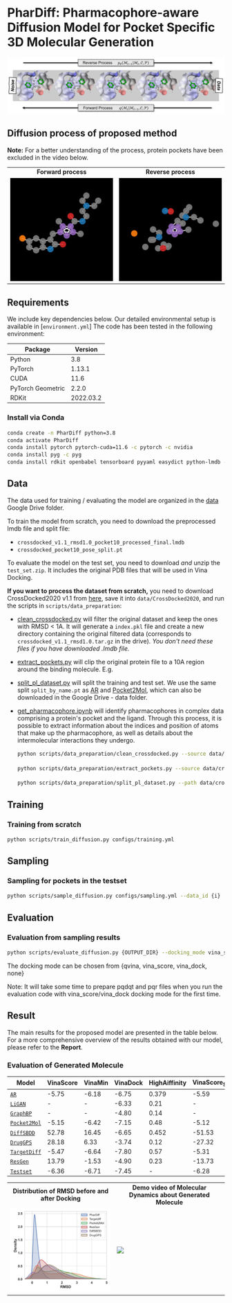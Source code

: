 # PharDiff: Pharmacophore-aware Diffusion Model for Pocket Specific 3D Molecular Generation
<img src="https://github.com/3D-MOLECULE-GENERATION/anonymous/blob/main/assets/MAIN.png">

## Diffusion process of proposed method
**Note:** For a better understanding of the process, protein pockets have been excluded in the video below.
<table class="center">
<tr>
  <td style="text-align:center;"><b>Forward process</b></td>
  <td style="text-align:center;"><b>Reverse process</b></td>
</tr>
<tr>
  <td><img src="https://github.com/3D-MOLECULE-GENERATION/anonymous/blob/main/assets/sunitinib.gif" width="300"></td>
  <td><img src="https://github.com/3D-MOLECULE-GENERATION/anonymous/blob/main/assets/sunitinib_reverse.gif" width="300"></td>
</tr>
</table>

## Requirements
We include key dependencies below. Our detailed environmental setup is available in [`environment.yml`]
The code has been tested in the following environment:

| Package           | Version   |
|-------------------|-----------|
| Python            | 3.8       |
| PyTorch           | 1.13.1    |
| CUDA              | 11.6      |
| PyTorch Geometric | 2.2.0     |
| RDKit             | 2022.03.2 |

### Install via Conda
```bash
conda create -n PharDiff python=3.8
conda activate PharDiff
conda install pytorch pytorch-cuda=11.6 -c pytorch -c nvidia
conda install pyg -c pyg
conda install rdkit openbabel tensorboard pyyaml easydict python-lmdb -c conda-forge
```
## Data
The data used for training / evaluating the model are organized in the [data](https://drive.google.com/drive/folders/1j21cc7-97TedKh_El5E34yI8o5ckI7eK?usp=share_link) Google Drive folder.

To train the model from scratch, you need to download the preprocessed lmdb file and split file:
* `crossdocked_v1.1_rmsd1.0_pocket10_processed_final.lmdb`
* `crossdocked_pocket10_pose_split.pt`

To evaluate the model on the test set, you need to download _and_ unzip the `test_set.zip`. It includes the original PDB files that will be used in Vina Docking.


**If you want to process the dataset from scratch,** you need to download CrossDocked2020 v1.1 from [here](https://bits.csb.pitt.edu/files/crossdock2020/), save it into `data/CrossDocked2020`, and run the scripts in `scripts/data_preparation`:
* [clean_crossdocked.py](scripts/data_preparation/clean_crossdocked.py) will filter the original dataset and keep the ones with RMSD < 1A.
It will generate a `index.pkl` file and create a new directory containing the original filtered data (corresponds to `crossdocked_v1.1_rmsd1.0.tar.gz` in the drive). *You don't need these files if you have downloaded .lmdb file.*

* [extract_pockets.py](scripts/data_preparation/extract_pockets.py) will clip the original protein file to a 10A region around the binding molecule. E.g.

* [split_pl_dataset.py](scripts/data_preparation/split_pl_dataset.py) will split the training and test set. We use the same split `split_by_name.pt` as 
[AR](https://arxiv.org/abs/2203.10446) and [Pocket2Mol](https://arxiv.org/abs/2205.07249), which can also be downloaded in the Google Drive - data folder.

* [get_pharmacophore.ipynb](datasets/get_pharmacophore.ipynb) will identify pharmacophores in complex data comprising a protein's pocket and the ligand. Through this process, it is possible to extract information about the indices and position of atoms that make up the pharmacophore, as well as details about the intermolecular interactions they undergo.
    ```bash
    python scripts/data_preparation/clean_crossdocked.py --source data/CrossDocked2020 --dest data/crossdocked_v1.1_rmsd1.0 --rmsd_thr 1.0

    python scripts/data_preparation/extract_pockets.py --source data/crossdocked_v1.1_rmsd1.0 --dest data/crossdocked_v1.1_rmsd1.0_pocket10
    
    python scripts/data_preparation/split_pl_dataset.py --path data/crossdocked_v1.1_rmsd1.0_pocket10 --dest data/crossdocked_pocket10_pose_split.pt --fixed_split data/split_by_name.pt
    ```
    
## Training
### Training from scratch
```bash
python scripts/train_diffusion.py configs/training.yml
```

## Sampling
### Sampling for pockets in the testset
```bash
python scripts/sample_diffusion.py configs/sampling.yml --data_id {i}
```

## Evaluation
### Evaluation from sampling results
```bash
python scripts/evaluate_diffusion.py {OUTPUT_DIR} --docking_mode vina_score --protein_root data/test_set
```
The docking mode can be chosen from {qvina, vina_score, vina_dock, none}

Note: It will take some time to prepare pqdqt and pqr files when you run the evaluation code with vina_score/vina_dock docking mode for the first time.


## Result
The main results for the proposed model are presented in the table below. For a more comprehensive overview of the results obtained with our model, please refer to the **Report**.

### Evaluation of Generated Molecule
| Model      | VinaScore  | VinaMin   | VinaDock   | HighAiffinity | VinaScore<sub>SA</sub> | SR | 
|------------|------------|-----------|------------|---------------|-------------|---------------|
| [`AR`](https://github.com/3D-MOLECULE-GENERATION/anonymous/blob/main/sampling_results/ar_vina_docked.pt)     | -5.75 | -6.18 | -6.75  |  0.379  | -5.59  | 74.7%  |
| [`LiGAN`](https://github.com/3D-MOLECULE-GENERATION/anonymous/blob/main/sampling_results/cvae_vina_docked.pt)    |    -  |    -   | -6.33  |  0.21  | -  | -68.4%  | 
| [`GraphBP`](https://github.com/3D-MOLECULE-GENERATION/anonymous/blob/main/sampling_results/cvae_vina_docked.pt)     |    -  |    -   | -4.80  |  0.14  | -  | 57.1%  | 
| [`Pocket2Mol`](https://github.com/3D-MOLECULE-GENERATION/anonymous/blob/main/sampling_results/pocket2mol_vina_docked.pt) | -5.15 | -6.42 | -7.15  |  0.48  | -5.12  | 88.7%  | 
| [`DiffSBDD`](https://github.com/3D-MOLECULE-GENERATION/anonymous/blob/main/sampling_results/DiffSBDD_vina_dock.pt) | 52.78 | 16.45 | -6.65  |  0.452  | -51.53  | 83.0%  | 
| [`DrugGPS`](https://github.com/3D-MOLECULE-GENERATION/anonymous/blob/main/sampling_results/DrugGPS_vina_dock.pt) | 28.18 | 6.33 | -3.74  |  0.12  | -27.32  | 48.1%  | 
| [`TargetDiff`](https://github.com/3D-MOLECULE-GENERATION/anonymous/blob/main/sampling_results/targetdiff_vina_docked.pt) | -5.47 | -6.64 | -7.80  |  0.57  | -5.31  | 91.9%  | 
| [`ResGen`](https://github.com/3D-MOLECULE-GENERATION/anonymous/blob/main/sampling_results/ResGen_vina_dock.pt) | 13.79 | -1.53 | -4.90  |  0.23  | -13.73  | 40.7%  | 
| [`Testset`](https://github.com/3D-MOLECULE-GENERATION/anonymous/blob/main/sampling_results/crossdocked_test_vina_docked.pt) | -6.36 | -6.71 | -7.45  |  -  | -6.28  | -  | 

<table class="center">
<tr>
  <td style="text-align:center;"><b>Distribution of RMSD before and after Docking</b></td>
  <td style="text-align:center;"><b>Demo video of Molecular Dynamics about Generated Molecule</b></td>
</tr>
<tr>
  <td><img src="https://github.com/3D-MOLECULE-GENERATION/anonymous/blob/main/assets/change_docking_whitegrid.png" width="400"></td>
  <td><img src="https://github.com/3D-MOLECULE-GENERATION/anonymous/blob/main/assets/MD_result.gif" width="400"></td>
</tr>
</table>
